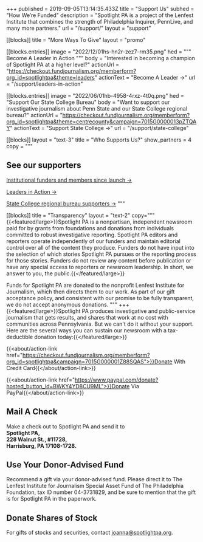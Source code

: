 +++
published = 2019-09-05T13:14:35.433Z
title = "Support Us"
subhed = "How We’re Funded"
description = "Spotlight PA is a project of the Lenfest Institute that combines the strength of Philadelphia Inquirer, PennLive, and many more partners."
url = "/support/"
layout = "support"

[[blocks]]
title = "More Ways To Give"
layout = "promo"

[[blocks.entries]]
image = "2022/12/01hs-hn2r-zez7-rm35.png"
hed = """
Become A 
Leader in Action
"""
body = "Interested in becoming a champion of Spotlight PA at a higher level?"
actionUrl = "https://checkout.fundjournalism.org/memberform?org_id=spotlightpa&theme=leaders"
actionText = "Become A Leader →"
url = "/support/leaders-in-action"

[[blocks.entries]]
image = "2022/06/01hb-4958-4rxz-4t0q.png"
hed = "Support Our State College Bureau"
body = "Want to support our investigative journalism about Penn State and our State College regional bureau?"
actionUrl = "https://checkout.fundjournalism.org/memberform?org_id=spotlightpa&theme=centrecounty&campaign=7015G0000013pZTQAY"
actionText = "Support State College →"
url = "/support/state-college"

[[blocks]]
layout = "text-3"
title = "Who Supports Us?"
show_partners = 4
copy = """
  ## See our supporters

  [Institutional funders and members since launch →]()

  [Leaders in Action →](/support/leaders-in-action/#our-current-leaders)

  [State College regional bureau supporters →](/support/state-college/#our-major-donors)
"""

[[blocks]]
title = "Transparency"
layout = "text-2"
copy="""
  {{<featured/large>}}Spotlight PA is a nonpartisan, independent newsroom paid for by grants from foundations and donations from individuals committed to robust investigative reporting. Spotlight PA editors and reporters operate independently of our funders and maintain editorial control over all of the content they produce. Funders do not have input into the selection of which stories Spotlight PA pursues or the reporting process for those stories. Funders do not review any content before publication or have any special access to reporters or newsroom leadership. In short, we answer to you, the public.{{</featured/large>}} 

  Funds for Spotlight PA are donated to the nonprofit Lenfest Institute for Journalism, which then directs them to our work. As part of our gift acceptance policy, and consistent with our promise to be fully transparent, we do not accept anonymous donations.
"""
+++
{{<featured/large>}}Spotlight PA produces investigative and public-service journalism that gets results, and shares that work at no cost with communities across Pennsylvania. But we can't do it without your support. Here are the several ways you can sustain our newsroom with a tax-deductible donation today:{{</featured/large>}} 

{{<about/action-link href="https://checkout.fundjournalism.org/memberform?org_id=spotlightpa&campaign=7015G000001Z88SQAS">}}Donate With Credit Card{{</about/action-link>}}

{{<about/action-link href="https://www.paypal.com/donate?hosted_button_id=BWKY4YD8CU9ML">}}Donate Via PayPal{{</about/action-link>}}

## Mail A Check

Make a check out to Spotlight PA and send it to <br>
**Spotlight PA,** <br>
**228 Walnut St., #11728,** <br> 
**Harrisburg, PA 17108-1728.** <br>

## Use Your Donor-Advised Fund

Recommend a gift via your donor-advised fund. Please direct it to The Lenfest Institute for Journalism Special Asset Fund of The Philadelphia Foundation, tax ID number 04-3731829, and be sure to mention that the gift is for Spotlight PA in the paperwork.

## Donate Shares of Stock

For gifts of stocks and securities, contact [joanna@spotlightpa.org](joanna@spotlightpa.org). 